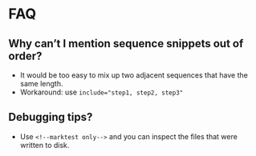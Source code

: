 # FAQ

## Why can’t I mention sequence snippets out of order?

* It would be too easy to mix up two adjacent sequences that have the same length.
* Workaround: use `include="step1, step2, step3"`

## Debugging tips?

* Use `<!--marktest only-->` and you can inspect the files that were written to disk.
